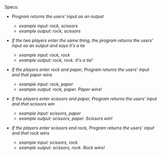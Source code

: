 Specs:

* _Program returns the users' input as an output_
  * _example input: rock, scissors_
  * _example output: rock, scissors_

* _If the two players enter the same thing, the program returns the users' input as an output and says it's a tie_
  * _example input: rock, rock_
  * _example output: rock, rock. It's a tie!_

* _If the players enter rock and paper, Program returns the users' input and that paper wins_
  * _example input: rock, paper_
  * _example output: rock, paper. Paper wins!_

* _If the players enter scissors and paper, Program returns the users' input and that scissors win_
  * _example input: scissors, paper_
  * _example output: scissors, paper. Scissors win!_

* _If the players enter scissors and rock, Program returns the users' input and that rock wins_
  * _example input: scissors, rock_
  * _example output: scissors, rock. Rock wins!_
